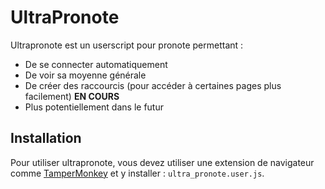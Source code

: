 # UltraPronote
Ultrapronote est un userscript pour pronote permettant :
* De se connecter automatiquement
* De voir sa moyenne générale
* De créer des raccourcis (pour accéder à certaines pages plus facilement) **EN COURS**
* Plus potentiellement dans le futur

## Installation
Pour utiliser ultrapronote, vous devez utiliser une extension de navigateur comme [TamperMonkey](https://www.tampermonkey.net/) et y installer : `ultra_pronote.user.js`.